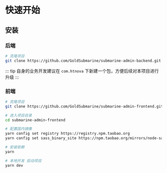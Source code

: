 # 快速开始

## 安装

### 后端

```bash
# 克隆项目
git clone https://github.com/GoldSubmarine/submarine-admin-backend.git
```

::: tip
自身的业务开发建议在 `com.htnova` 下新建一个包，方便后续对本项目进行升级
:::

### 前端

```bash
# 克隆项目
git clone https://github.com/GoldSubmarine/submarine-admin-frontend.git

# 进入项目目录
cd submarine-admin-frontend

# 配置国内镜像
yarn config set registry https://registry.npm.taobao.org
yarn config set sass_binary_site https://npm.taobao.org/mirrors/node-sass/

# 安装依赖
yarn

# 本地开发 启动项目
yarn dev
```

